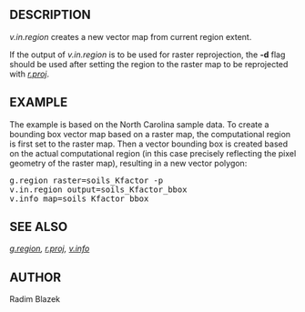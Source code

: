 <h2>DESCRIPTION</h2>

<em>v.in.region</em> creates a new vector map from current region
extent.

<p>
If the output of <em>v.in.region</em> is to be used for raster
reprojection, the <b>-d</b> flag should be used after setting the
region to the raster map to be reprojected with
<em><a href="r.proj.html">r.proj</a></em>.

<h2>EXAMPLE</h2>

The example is based on the North Carolina sample data.
To create a bounding box vector map based on a raster map, the
computational region is first set to the raster map. Then a
vector bounding box is created based on the actual computational
region (in this case precisely reflecting the pixel geometry of
the raster map), resulting in a new vector polygon:

<div class="code"><pre>
g.region raster=soils_Kfactor -p
v.in.region output=soils_Kfactor_bbox
v.info map=soils_Kfactor_bbox
</pre></div>


<h2>SEE ALSO</h2>

<em>
<a href="g.region.html">g.region</a>,
<a href="r.proj.html">r.proj</a>,
<a href="v.info.html">v.info</a>
</em>

<h2>AUTHOR</h2>

Radim Blazek
